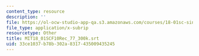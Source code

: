 ```yaml
---
content_type: resource
description: ''
file: https://ol-ocw-studio-app-qa.s3.amazonaws.com/courses/18-01sc-single-variable-calculus-fall-2010/33ce1037b78b302a8317435009435245_MIT18_01SCF10Rec_77_300k.srt
file_type: application/x-subrip
resourcetype: Other
title: MIT18_01SCF10Rec_77_300k.srt
uid: 33ce1037-b78b-302a-8317-435009435245
---
```

